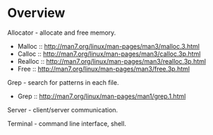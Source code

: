 # Overview

Allocator - allocate and free memory.
  - Malloc :: http://man7.org/linux/man-pages/man3/malloc.3.html
  - Calloc :: http://man7.org/linux/man-pages/man3/calloc.3p.html
  - Realloc :: http://man7.org/linux/man-pages/man3/realloc.3p.html
  - Free :: http://man7.org/linux/man-pages/man3/free.3p.html


Grep - search for patterns in each file.  
  - Grep :: http://man7.org/linux/man-pages/man1/grep.1.html


Server - client/server communication.


Terminal - command line interface, shell.
